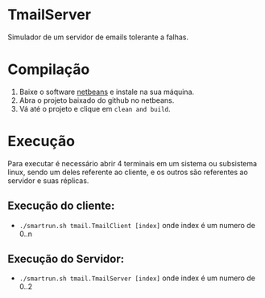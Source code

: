 # TmailServer
Simulador de um servidor de emails tolerante a falhas.

# Compilação
1. Baixe o software [netbeans](https://netbeans.apache.org/download/index.html) e instale na sua máquina.
2. Abra o projeto baixado do github no netbeans.
3. Vá até o projeto e clique em ```clean and build```.

# Execução
Para executar é necessário abrir 4 terminais em um sistema ou subsistema linux, sendo um deles referente ao cliente, e os outros são referentes ao servidor e suas réplicas.
## Execução do cliente:
  - `./smartrun.sh tmail.TmailClient [index]` onde index é um numero de 0..n
## Execução do Servidor:
  - `./smartrun.sh tmail.TmailServer [index]` onde index é um numero de 0..2

